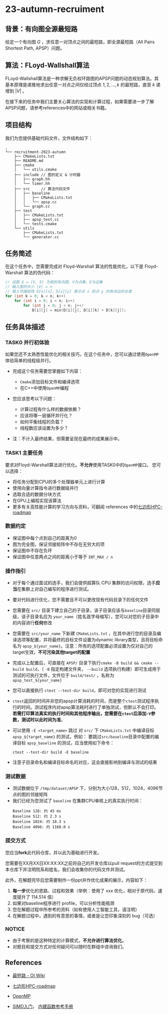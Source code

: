 # 23-autumn-recruiment
## 背景：有向图全源最短路
给定一个有向图 $G$ ，求任意一对顶点之间的最短路，即全源最短路（All Pairs Shortest Path, APSP）问题。
## 算法：FLoyd-Wallshall算法
FLoyd-Wallshall算法是一种求解无负权环路图的APSP问题的动态规划算法。其基本原理是递推地求出任意一对点之间仅经过顶点 $1,2,...,k$ 的最短路，直至 $k$ 递增到 $|V|$ 。

在接下来的任务中我们主要关心算法的实现和计算过程，如果需要进一步了解APSP问题，请参考references中的网站或相关书籍。

## 项目结构
我们为您提供基础代码文件，文件结构如下：
```
.
└── recruitment-2023-autumn
    ├── CMakeLists.txt
    ├── README.md
    ├── cmake
    │   └── utils.cmake
    ├── include // 图的定义 & 计时器
    │   ├── graph.hh
    │   └── timer.hh
    ├── src     // 算法代码文件
    │   ├── baseline
    │   │   ├── CMakeLists.txt
    │   │   └── apsp.cc
    │   └── graph.cc
    ├── test
    │   ├── CMakeLists.txt
    │   ├── apsp_test.cc
    │   └── tests.cmake
    └── utils
        ├── CMakeLists.txt
        └── generator.cc
```

## 任务简述
在这个任务中，您需要完成对 Floyd-Warshall 算法的性能优化，以下是 Floyd-Warshall 算法的伪代码：

```c++
// 设图 G = (V, E) 为赋权有向图，V为点集，E为边集
// 输入图的大小 |V| = n
// 输入邻接矩阵 D[n][n]，D[x][y] 表示点 x 到点 y 的有向边的长度
for (int k = 0; k < n; k++)
    for (int i = 0; i < n; i++)
        for (int j = 0; j < n; j++)
            D[i][j] = min(D[i][j], D[i][k] + D[k][j]);
```

## 任务具体描述
### TASK0 并行初体验

如果您还不太熟悉性能优化的相关技巧，在这个任务中，您可以通过使用`OpenMP`体验简单的线程级并行。

- 完成这个任务需要您掌握如下内容：
  - `Cmake`添加目标文件和编译选项
  - 在C++中使用`OpenMP`编程

- 您应该思考以下问题：
  - 计算过程有什么样的数据依赖？
  - 应该将哪一层循环并行化？
  - 如何平衡线程的负载？
  - 线程数应该设置为多少？

- 注：不计入最终结果，但需要呈现在最终的成果展示中。

### TASK1 主要任务

要求对Floyd-Warshall算法进行优化。**不允许**使用TASK0中的`OpenMP`接口。
您可以选择：
- 将任务分配到CPU的多个处理器单元上进行计算
- 使用向量计算指令进行数据级并行
- 选取合适的数据分块方式
- 在GPU上编程实现该算法
- 更多有关高性能计算的学习方向与资料，可翻阅 references 中的[七边形HPC-roadmap](https://heptagonhust.github.io/HPC-roadmap/)
### 数据约定

- 保证图中每个点到自己的距离为0
- 图为完全图，保证邻接矩阵中不存在无穷大的项
- 保证图中不存在负环
- 保证图中任意两点之间的距离小于等于 `INT_MAX / n`

### 操作指引
- 对于每个通过面试的选手，我们会提供超算队 CPU 集群的访问权限，选手**应当**在集群上对自己编写的程序进行测试。

- 要对代码进行优化，您不需要且不可以更改现有代码目录下的任何文件
- 您需要在 `src/` 目录下建立自己的子目录，该子目录应该与`baseline`目录同层级，该子目录名应为 `your_name`（姓名首字母缩写），您可以对您的子目录中的内容进行**任何**修改
- 您需要在 `src/your_name` 下新建 `CMakeLists.txt` ，在其中进行您的目录及编译选项等配置，并将最终的目标文件设置为dynamic library类型，且将目标命名为 `apsp_${your_name}`。注意：所有的选项配置必须设置为仅对自己的target生效，**不可污染其他target的配置**
- 完成以上配置后，可直接在 `APSP/` 目录下执行`cmake -B build && cmake --build build`，（ `-B` 指定构建文件夹， `--build` 选项执行构建）即可生成用于测试的可执行文件，文件位于 `build/test/` ，名称为 `apsp_test_${your_name}`
- 您可以直接执行 `ctest --test-dir build`，即可对您的实现进行测试
- `ctest`返回的时间并非您的apsp计算消耗的时间，而是整个`ctest`测试程序执行的时间。测试程序内对apsp算法耗时进行了单独测试，但默认不会打印。**若需打印算法真实的执行时间和其他程序输出，您需要在`ctest`后添加`-V`参数，测试时以此时间为准**。

- 可以使用 `-E <target_name>` 跳过 对 `src/` 下 `CMakeLists.txt` 中编译目标 `apsp_${target_name}` 的测试，例如：
要跳过`src/baseline`目录中配置的编译目标 `apsp_baseline` 的测试，应当使用如下命令：
  ```shell
  ctest --test-dir build -E baseline
  ```
- 注意子目录命名和编译目标命名的对应，这会直接影响到编译与测试的结果
### 测试数据

- 测试数据位于 `/tmp/dataset/APSP` 下，分别为大小128，512，1024，4096节点的图的邻接矩阵
- 我们已经为您测试了 `baseline` 在集群CPU单核上的真实执行时间：
    ```shell
    Baseline 128: 约 45 ms
    Baseline 512: 约 2.3 s
    Baseline 1024: 约 18.3 s
    Baseline 4096: 约 1160.0 s
    ```

### 提交方式

您应当**fork**此代码仓库，并以此为基础进行开发。

您需要在XX月XX日XX:XX:XX之前将自己的开发仓库以pull request的方式提交到本仓库下并注明院系和姓名，我们会收集你的代码文件并测试。

此外，在解题完毕后您需要制作一份ppt并作优化成果的展示，内容如下：

1. **每一步**优化的思路、过程和效果（举例：使用了 xxx 优化，相对于原代码，速度提升了 114.514 倍）
2. 如果对baseline程序进行 profile，可以分析性能瓶颈
3. 您在解题过程中所参考的资料（如有使用人工智能工具，请注明）
4. 在解题过程中，遇到的有意思的事情，或者是让您印象深刻的 bug（可选）

### NOTICE

- 由于考察的是这种特定的计算模式，**不允许进行算法优化**。
- 对题目和提交方式对任何疑问可以随时在群组中咨询我们。

## References

- [最短路 - OI Wiki](https://oi-wiki.org/graph/shortest-path/#floyd-算法)

- [七边形HPC-roadmap](https://heptagonhust.github.io/HPC-roadmap/)

- [OpenMP](https://www.openmp.org/resources/refguides/)

- [SIMD入门](https://zhuanlan.zhihu.com/p/583326378)， [内建函数参考手册](https://www.intel.com/content/www/us/en/docs/intrinsics-guide/index.html#)
